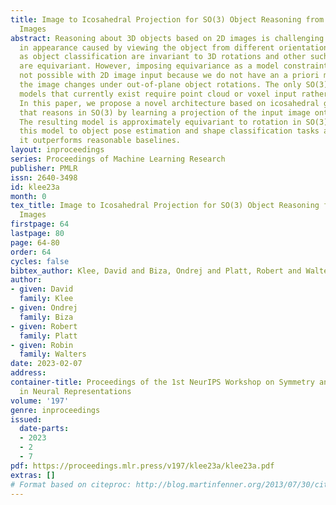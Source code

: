 ```yaml
---
title: Image to Icosahedral Projection for SO(3) Object Reasoning from Single-View
  Images
abstract: Reasoning about 3D objects based on 2D images is challenging due to variations
  in appearance caused by viewing the object from different orientations. Tasks such
  as object classification are invariant to 3D rotations and other such as pose estimation
  are equivariant. However, imposing equivariance as a model constraint is typically
  not possible with 2D image input because we do not have an a priori model of how
  the image changes under out-of-plane object rotations. The only SO(3)-equivariant
  models that currently exist require point cloud or voxel input rather than 2D images.
  In this paper, we propose a novel architecture based on icosahedral group convolutions
  that reasons in SO(3) by learning a projection of the input image onto an icosahedron.
  The resulting model is approximately equivariant to rotation in SO(3). We apply
  this model to object pose estimation and shape classification tasks and find that
  it outperforms reasonable baselines.
layout: inproceedings
series: Proceedings of Machine Learning Research
publisher: PMLR
issn: 2640-3498
id: klee23a
month: 0
tex_title: Image to Icosahedral Projection for SO(3) Object Reasoning from Single-View
  Images
firstpage: 64
lastpage: 80
page: 64-80
order: 64
cycles: false
bibtex_author: Klee, David and Biza, Ondrej and Platt, Robert and Walters, Robin
author:
- given: David
  family: Klee
- given: Ondrej
  family: Biza
- given: Robert
  family: Platt
- given: Robin
  family: Walters
date: 2023-02-07
address:
container-title: Proceedings of the 1st NeurIPS Workshop on Symmetry and Geometry
  in Neural Representations
volume: '197'
genre: inproceedings
issued:
  date-parts:
  - 2023
  - 2
  - 7
pdf: https://proceedings.mlr.press/v197/klee23a/klee23a.pdf
extras: []
# Format based on citeproc: http://blog.martinfenner.org/2013/07/30/citeproc-yaml-for-bibliographies/
---
```

